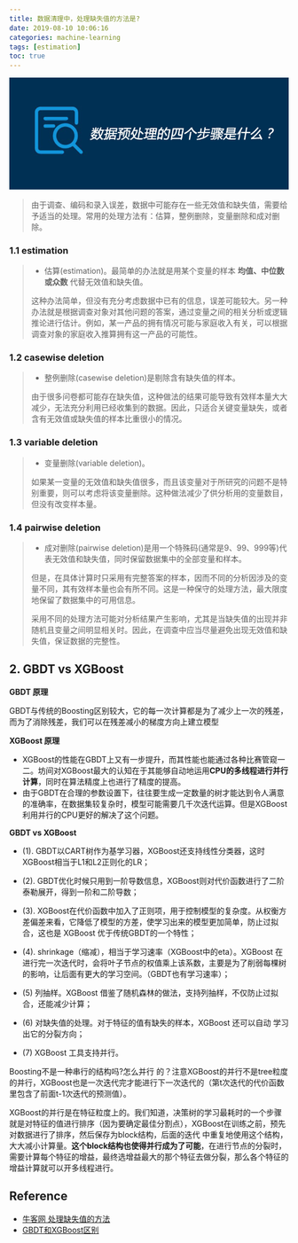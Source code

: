 ```yaml
---
title: 数据清理中，处理缺失值的方法是?
date: 2019-08-10 10:06:16
categories: machine-learning
tags: [estimation]
toc: true
---
```


<img class="img-fancy" src="/images/ml/metric/data-pre-processing.jpg" width="600" border="0" alt="data pre-processing"/>

> 由于调查、编码和录入误差，数据中可能存在一些无效值和缺失值，需要给予适当的处理。常用的处理方法有：估算，整例删除，变量删除和成对删除。

### 1.1 estimation

> - 估算(estimation)。最简单的办法就是用某个变量的样本 **均值、中位数或众数** 代替无效值和缺失值。
> 
> 这种办法简单，但没有充分考虑数据中已有的信息，误差可能较大。另一种办法就是根据调查对象对其他问题的答案，通过变量之间的相关分析或逻辑推论进行估计。例如，某一产品的拥有情况可能与家庭收入有关，可以根据调查对象的家庭收入推算拥有这一产品的可能性。

### 1.2 casewise deletion

> - 整例删除(casewise deletion)是剔除含有缺失值的样本。
> 
> 由于很多问卷都可能存在缺失值，这种做法的结果可能导致有效样本量大大减少，无法充分利用已经收集到的数据。因此，只适合关键变量缺失，或者含有无效值或缺失值的样本比重很小的情况。

### 1.3 variable deletion

> - 变量删除(variable deletion)。
> 
> 如果某一变量的无效值和缺失值很多，而且该变量对于所研究的问题不是特别重要，则可以考虑将该变量删除。这种做法减少了供分析用的变量数目，但没有改变样本量。

### 1.4 pairwise deletion

> - 成对删除(pairwise deletion)是用一个特殊码(通常是9、99、999等)代表无效值和缺失值，同时保留数据集中的全部变量和样本。
> 
> 但是，在具体计算时只采用有完整答案的样本，因而不同的分析因涉及的变量不同，其有效样本量也会有所不同。这是一种保守的处理方法，最大限度地保留了数据集中的可用信息。
>
> 采用不同的处理方法可能对分析结果产生影响，尤其是当缺失值的出现并非随机且变量之间明显相关时。因此，在调查中应当尽量避免出现无效值和缺失值，保证数据的完整性。

## 2. GBDT vs XGBoost

**GBDT 原理**

GBDT与传统的Boosting区别较大，它的每一次计算都是为了减少上一次的残差，而为了消除残差，我们可以在残差减小的梯度方向上建立模型

**XGBoost 原理**

- XGBoost的性能在GBDT上又有一步提升，而其性能也能通过各种比赛管窥一二。坊间对XGBoost最大的认知在于其能够自动地运用**CPU的多线程进行并行计算**，同时在算法精度上也进行了精度的提高。 
- 由于GBDT在合理的参数设置下，往往要生成一定数量的树才能达到令人满意的准确率，在数据集较复杂时，模型可能需要几千次迭代运算。但是XGBoost利用并行的CPU更好的解决了这个问题。
 
**GBDT vs XGBoost**

- (1). GBDT以CART树作为基学习器，XGBoost还支持线性分类器，这时XGBoost相当于L1和L2正则化的LR；

- (2). GBDT优化时候只用到一阶导数信息，XGBoost则对代价函数进行了二阶泰勒展开，得到一阶和二阶导数；

- (3). XGBoost在代价函数中加入了正则项，用于控制模型的复杂度。从权衡方差偏差来看，它降低了模型的方差，使学习出来的模型更加简单，防止过拟合，这也是 XGBoost 优于传统GBDT的一个特性；

- (4). shrinkage（缩减），相当于学习速率（XGBoost中的eta）。XGBoost 在进行完一次迭代时，会将叶子节点的权值乘上该系数，主要是为了削弱每棵树的影响，让后面有更大的学习空间。（GBDT也有学习速率）；

- (5) 列抽样。XGBoost 借鉴了随机森林的做法，支持列抽样，不仅防止过拟合，还能减少计算；

- (6) 对缺失值的处理。对于特征的值有缺失的样本，XGBoost 还可以自动 学习出它的分裂方向；

- (7) XGBoost 工具支持并行。

Boosting不是一种串行的结构吗?怎么并行 的？注意XGBoost的并行不是tree粒度的并行，XGBoost也是一次迭代完才能进行下一次迭代的（第t次迭代的代价函数里包含了前面t-1次迭代的预测值）。

XGBoost的并行是在特征粒度上的。我们知道，决策树的学习最耗时的一个步骤就是对特征的值进行排序（因为要确定最佳分割点），XGBoost在训练之前，预先对数据进行了排序，然后保存为block结构，后面的迭代 中重复地使用这个结构，大大减小计算量。**这个block结构也使得并行成为了可能**，在进行节点的分裂时，需要计算每个特征的增益，最终选增益最大的那个特征去做分裂，那么各个特征的增益计算就可以开多线程进行。


## Reference

- [牛客网 处理缺失值的方法][1]
- [GBDT和XGBoost区别][2]

[1]: https://www.nowcoder.com/questionTerminal/c2d44d84529d426783e9631f92cbaad5
[2]: https://blog.csdn.net/qq_28031525/article/details/70207918
